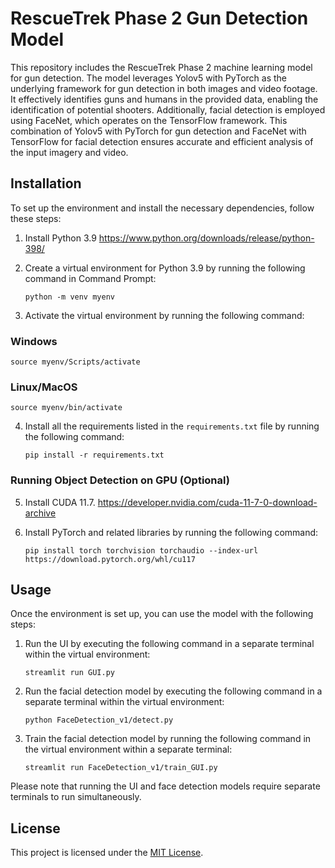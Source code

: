 # RescueTrek Phase 2 Gun Detection Model

This repository includes the RescueTrek Phase 2 machine learning model for gun detection. The model leverages Yolov5 with PyTorch as the underlying framework for gun detection in both images and video footage. It effectively identifies guns and humans in the provided data, enabling the identification of potential shooters. Additionally, facial detection is employed using FaceNet, which operates on the TensorFlow framework. This combination of Yolov5 with PyTorch for gun detection and FaceNet with TensorFlow for facial detection ensures accurate and efficient analysis of the input imagery and video.

## Installation

To set up the environment and install the necessary dependencies, follow these steps:

1. Install Python 3.9 https://www.python.org/downloads/release/python-398/
2. Create a virtual environment for Python 3.9 by running the following command in Command Prompt:

    ```
    python -m venv myenv
    ```

3. Activate the virtual environment by running the following command:
### Windows

    source myenv/Scripts/activate

### Linux/MacOS

    source myenv/bin/activate

4. Install all the requirements listed in the `requirements.txt` file by running the following command:

    ```
    pip install -r requirements.txt
    ```

### Running Object Detection on GPU (Optional)

5. Install CUDA 11.7. https://developer.nvidia.com/cuda-11-7-0-download-archive

6. Install PyTorch and related libraries by running the following command:

    ```
    pip install torch torchvision torchaudio --index-url https://download.pytorch.org/whl/cu117
    ```

## Usage

Once the environment is set up, you can use the model with the following steps:

1. Run the UI by executing the following command in a separate terminal within the virtual environment:

    ```
    streamlit run GUI.py
    ```

2. Run the facial detection model by executing the following command in a separate terminal within the virtual environment:

    ```
    python FaceDetection_v1/detect.py
    ```

3. Train the facial detection model by running the following command in the virtual environment within a separate terminal:

    ```
    streamlit run FaceDetection_v1/train_GUI.py
    ```

Please note that running the UI and face detection models require separate terminals to run simultaneously.

## License

This project is licensed under the [MIT License](LICENSE).